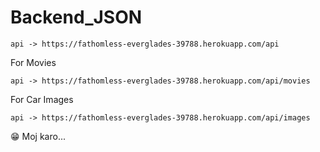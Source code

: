 # Backend_JSON

```
api -> https://fathomless-everglades-39788.herokuapp.com/api

```


For Movies

```
api -> https://fathomless-everglades-39788.herokuapp.com/api/movies

```


For Car Images

```
api -> https://fathomless-everglades-39788.herokuapp.com/api/images

```

😁 Moj karo...

